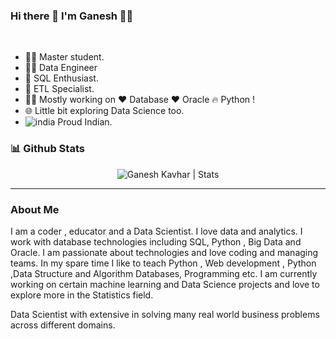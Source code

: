 ### Hi there 👋 I'm Ganesh 🙋‍♂️     



</br>

<!--
**ganeshkavhar/ganeshkavhar** is a ✨ _special_ ✨ repository because its `README.md` (this file) appears on your GitHub profile.

Here are some ideas to get you started: 
-->
 
- 👨‍🎓  Master student.
- 👨‍💻 Data Engineer
- 📱 SQL Enthusiast.
- 📱 ETL Specialist.
- 👨‍💻 Mostly working on ❤️ Database  ❤️ Oracle 🔥 Python !
- 🌐 Little bit exploring Data Science too.
- ![india](https://github.com/ganeshkavhar/ganeshkavhar/assets/20369800/0804d912-439b-4e9f-b095-178aeee7f9e1) Proud Indian.

### 📊 Github Stats
  <p align="center"> <img src="https://github-readme-stats.vercel.app/api?username=ganeshkavhar&count_private=true&show_icons=true&include_all_commits=true" alt="Ganesh Kavhar | Stats" />

---

### About Me
I am a coder , educator and a Data Scientist. I love data and analytics. I work with database technologies including SQL, Python  , Big Data and Oracle. I am passionate about technologies and love coding and managing teams. In my spare time I like to teach Python , Web development , Python ,Data Structure and Algorithm  Databases, Programming etc. I am currently working on certain machine learning and Data Science projects and love to explore more in the Statistics field.

Data Scientist with extensive  in solving many real world business problems across different domains.



